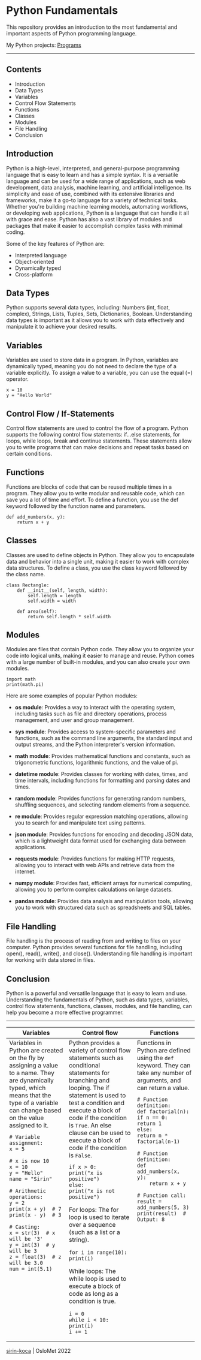# Python Fundamentals
This repository provides an introduction to the most fundamental and important aspects of Python programming language.

My Python projects: [Programs](https://github.com/sirin-koca/Python_Fundamentals/tree/master/programs)

---

## Contents
- Introduction
- Data Types
- Variables
- Control Flow Statements
- Functions
- Classes
- Modules
- File Handling
- Conclusion

## Introduction
Python is a high-level, interpreted, and general-purpose programming language that is easy to learn and has a simple syntax. It is a versatile language and can be used for a wide range of applications, such as web development, data analysis, machine learning, and artificial intelligence. Its simplicity and ease of use, combined with its extensive libraries and frameworks, make it a go-to language for a variety of technical tasks. Whether you're building machine learning models, automating workflows, or developing web applications, Python is a language that can handle it all with grace and ease. Python has also a vast library of modules and packages that make it easier to accomplish complex tasks with minimal coding.

Some of the key features of Python are:

- Interpreted language
- Object-oriented
- Dynamically typed
- Cross-platform

## Data Types
Python supports several data types, including:
Numbers (int, float, complex),
Strings,
Lists,
Tuples,
Sets,
Dictionaries,
Boolean. 
Understanding data types is important as it allows you to work with data effectively and manipulate it to achieve your desired results.

## Variables
Variables are used to store data in a program. In Python, variables are dynamically typed, meaning you do not need to declare the type of a variable explicitly. To assign a value to a variable, you can use the equal (=) operator.

```
x = 10
y = "Hello World"
```

## Control Flow / If-Statements
Control flow statements are used to control the flow of a program. Python supports the following control flow statements:
if...else statements,
for loops,
while loops,
break and continue statements. 
These statements allow you to write programs that can make decisions and repeat tasks based on certain conditions.

## Functions
Functions are blocks of code that can be reused multiple times in a program. They allow you to write modular and reusable code, which can save you a lot of time and effort. To define a function, you use the def keyword followed by the function name and parameters.

```
def add_numbers(x, y):
    return x + y
```

## Classes
Classes are used to define objects in Python. They allow you to encapsulate data and behavior into a single unit, making it easier to work with complex data structures. To define a class, you use the class keyword followed by the class name.

```
class Rectangle:
    def __init__(self, length, width):
        self.length = length
        self.width = width

    def area(self):
        return self.length * self.width
```

## Modules
Modules are files that contain Python code. They allow you to organize your code into logical units, making it easier to manage and reuse. Python comes with a large number of built-in modules, and you can also create your own modules.

```
import math
print(math.pi)
```

Here are some examples of popular Python modules:

* __os module__: Provides a way to interact with the operating system, including tasks such as file and directory operations, process management, and user and group management.

* __sys module__: Provides access to system-specific parameters and functions, such as the command line arguments, the standard input and output streams, and the Python interpreter's version information.

* __math module__: Provides mathematical functions and constants, such as trigonometric functions, logarithmic functions, and the value of pi.

* __datetime module__: Provides classes for working with dates, times, and time intervals, including functions for formatting and parsing dates and times.

* __random module__: Provides functions for generating random numbers, shuffling sequences, and selecting random elements from a sequence.

* __re module__: Provides regular expression matching operations, allowing you to search for and manipulate text using patterns.

* __json module__: Provides functions for encoding and decoding JSON data, which is a lightweight data format used for exchanging data between applications.

* __requests module__: Provides functions for making HTTP requests, allowing you to interact with web APIs and retrieve data from the internet.

* __numpy module__: Provides fast, efficient arrays for numerical computing, allowing you to perform complex calculations on large datasets.

* __pandas module__: Provides data analysis and manipulation tools, allowing you to work with structured data such as spreadsheets and SQL tables.


## File Handling
File handling is the process of reading from and writing to files on your computer. Python provides several functions for file handling, including open(), read(), write(), and close(). Understanding file handling is important for working with data stored in files.

## Conclusion
Python is a powerful and versatile language that is easy to learn and use. Understanding the fundamentals of Python, such as data types, variables, control flow statements, functions, classes, modules, and file handling, can help you become a more effective programmer.

---

<table> 
<thead>
<tr>
<th>Variables</th>
<th>Control flow</th>
<th>Functions</th>
</tr>
</thead>
<tbody>
<tr>
<td td valign="top"> Variables in Python are created on the fly by assigning a value to a name. They are dynamically typed, which means that the type of a variable can change based on the value assigned to it.


```
# Variable assignment:
x = 5

# x is now 10
x = 10      
y = "Hello" 
name = "Sirin"

# Arithmetic operations:
y = 2
print(x + y)  # 7
print(x - y)  # 3

# Casting:
x = str(3)  # x will be '3'
y = int(3)  # y will be 3
z = float(3)  # z will be 3.0
num = int(5.1)
```

</td>
<td td valign="top"> Python provides a variety of control flow statements such as conditional statements for branching and looping. The if statement is used to test a condition and execute a block of code if the condition is <code/>True</code>. An else clause can be used to execute a block of code if the condition is <code>False</code>.   


```
if x > 0:
print("x is positive")
else:
print("x is not positive")    
```

For loops: 
The for loop is used to iterate over a sequence (such as a list or a string).

```
for i in range(10):
print(i)  
```

While loops: 
The while loop is used to execute a block of code as long as a condition is true.

```
i = 0
while i < 10:
print(i)
i += 1
```

</td>
<td td valign="top"> Functions in Python are defined using the <code>def</code> keyword. They can take any number of arguments, and can return a value.  


```
# Function definition:
def factorial(n):
if n == 0:
return 1
else:
return n * factorial(n-1)

# Function definition:
def add_numbers(x, y):
    return x + y

# Function call:
result = add_numbers(5, 3)
print(result)  # Output: 8
``` 

</td>
</tr>        
</tbody>
</table>

[sirin-koca](https://github.com/sirin-koca) | OsloMet 2022
